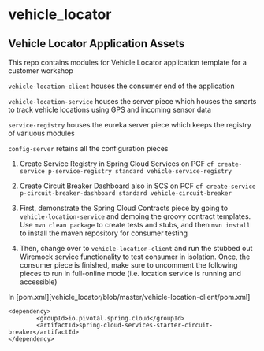 # vehicle_locator
## Vehicle Locator Application Assets

This repo contains modules for Vehicle Locator application template for a customer workshop

`vehicle-location-client` houses the consumer end of the application

`vehicle-location-service` houses the server piece which houses the smarts to track vehicle locations using GPS and incoming sensor data

`service-registry` houses the eureka server piece which keeps the registry of variuous modules

`config-server` retains all the configuration pieces

1. Create Service Registry in Spring Cloud Services on PCF
  `cf create-service p-service-registry standard vehicle-service-registry`
  
2. Create Circuit Breaker Dashboard also in SCS on PCF
  `cf create-service p-circuit-breaker-dashboard standard vehicle-circuit-breaker`
  
3. First, demonstrate the Spring Cloud Contracts piece by going to `vehicle-location-service` and demoing the groovy contract templates.
  Use `mvn clean package` to create tests and stubs, and then `mvn install` to install the maven repository for consumer testing
4. Then, change over to `vehicle-location-client` and run the stubbed out Wiremock service functionality to test consumer in isolation.
  Once, the consumer piece is finished, make sure to uncomment the following pieces to run in full-online mode (i.e. location service is running and accessible)

  In [pom.xml][vehicle_locator/blob/master/vehicle-location-client/pom.xml]
  ```
  <dependency>
          <groupId>io.pivotal.spring.cloud</groupId>
          <artifactId>spring-cloud-services-starter-circuit-breaker</artifactId>
  </dependency>
  ```


